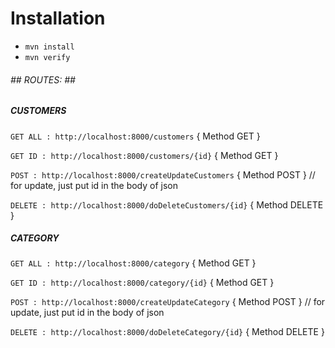 # Installation

* `mvn install`
* `mvn verify`

###### _## ROUTES: ##_
##### CUSTOMERS
`GET ALL : http://localhost:8000/customers` { Method GET }

`GET ID : http://localhost:8000/customers/{id}` { Method GET }

`POST : http://localhost:8000/createUpdateCustomers` { Method POST } // for update, just put id in the body of json

`DELETE : http://localhost:8000/doDeleteCustomers/{id}` { Method DELETE }


##### CATEGORY
`GET ALL : http://localhost:8000/category` { Method GET }

`GET ID : http://localhost:8000/category/{id}` { Method GET }

`POST : http://localhost:8000/createUpdateCategory` { Method POST } // for update, just put id in the body of json

`DELETE : http://localhost:8000/doDeleteCategory/{id}` { Method DELETE } 
